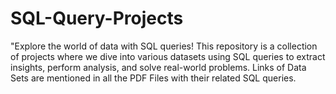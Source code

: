 # SQL-Query-Projects
 "Explore the world of data with SQL queries! This repository is a collection of projects where we dive into various datasets using SQL queries to extract insights, perform analysis, and solve real-world problems. 
Links of Data Sets are mentioned in all the PDF Files with their related SQL queries.
